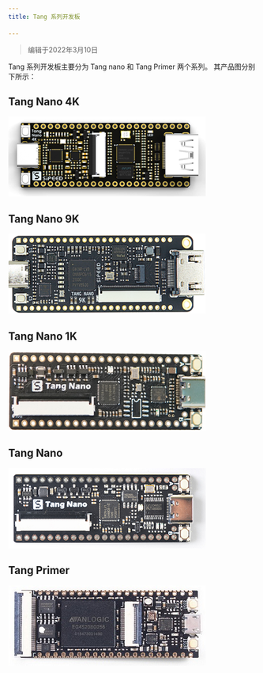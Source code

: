 ```yaml
---
title: Tang 系列开发板

---
```


> 编辑于2022年3月10日

Tang 系列开发板主要分为 Tang nano 和 Tang Primer 两个系列。
其产品图分别下所示：

## Tang Nano 4K

[![Tang Nano 4K](./../../assets/Tang/Nano_4K/Nano_4K.png)](./Tang-Nano-4K/Nano-4K.md)

## Tang Nano 9K

[![Tang Nano 9K](./../../assets/Tang/Nano-9K/9K.png)](./Tang-Nano-0K/Nano-9K.md)
## Tang Nano 1K

[![Tang Nano 1K](./../../assets/Tang/Nano-1K/1K.png)](./Tang-Nano-1K/Tang-Nano-1k.md)

## Tang Nano

[![Tang Nano](./../../assets/Tang/Nano/Tang_Nano.jpg)](./Tang-Nano/Tang-Nano.md)

## Tang Primer 
[![Tang Primer](./../../assets/Tang/permier/Tang_permier.jpg)](./Tang-primer/Tang-primer.md)

